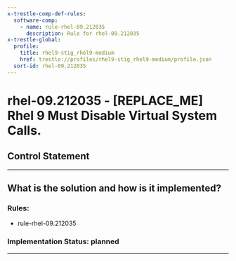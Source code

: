 ```yaml
---
x-trestle-comp-def-rules:
  software-comp:
    - name: rule-rhel-09.212035
      description: Rule for rhel-09.212035
x-trestle-global:
  profile:
    title: rhel9-stig_rhel9-medium
    href: trestle://profiles/rhel9-stig_rhel9-medium/profile.json
  sort-id: rhel-09.212035
---
```


# rhel-09.212035 - \[REPLACE_ME\] Rhel 9 Must Disable Virtual System Calls.

## Control Statement

______________________________________________________________________

## What is the solution and how is it implemented?

<!-- For implementation status enter one of: implemented, partial, planned, alternative, not-applicable -->

<!-- Note that the list of rules under ### Rules: is read-only and changes will not be captured after assembly to JSON -->

<!-- Add control implementation description here for control: rhel-09.212035 -->

### Rules:

  - rule-rhel-09.212035

### Implementation Status: planned

______________________________________________________________________
